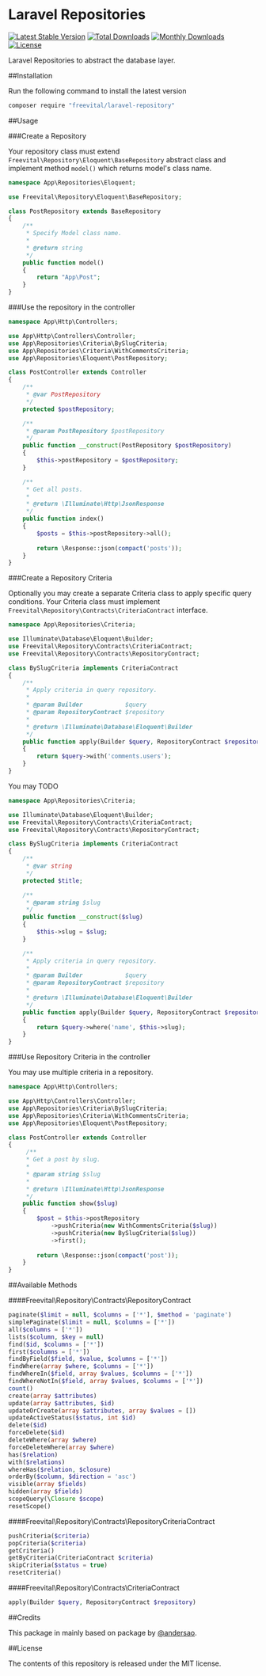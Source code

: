 # Laravel Repositories

[![Latest Stable Version](https://poser.pugx.org/freevital/laravel-repository/v/stable)](https://packagist.org/packages/freevital/laravel-repository)
[![Total Downloads](https://poser.pugx.org/freevital/laravel-repository/downloads)](https://packagist.org/packages/freevital/laravel-repository)
[![Monthly Downloads](https://poser.pugx.org/freevital/laravel-repository/d/monthly)](https://packagist.org/packages/freevital/laravel-repository)
[![License](https://poser.pugx.org/freevital/laravel-repository/license)](https://packagist.org/packages/freevital/laravel-repository)

Laravel Repositories to abstract the database layer.

##Installation

Run the following command to install the latest version

```bash
composer require "freevital/laravel-repository"
```

##Usage

###Create a Repository

Your repository class must extend `Freevital\Repository\Eloquent\BaseRepository` abstract class and implement method `model()` which returns model's class name.

```php
namespace App\Repositories\Eloquent;

use Freevital\Repository\Eloquent\BaseRepository;   

class PostRepository extends BaseRepository
{
    /**
     * Specify Model class name.
     *
     * @return string
     */
    public function model()
    {
        return "App\Post";
    }
}
```

###Use the repository in the controller

```php
namespace App\Http\Controllers;

use App\Http\Controllers\Controller;
use App\Repositories\Criteria\BySlugCriteria;
use App\Repositories\Criteria\WithCommentsCriteria;
use App\Repositories\Eloquent\PostRepository;

class PostController extends Controller
{
    /**
     * @var PostRepository
     */
    protected $postRepository;

    /**
     * @param PostRepository $postRepository
     */
    public function __construct(PostRepository $postRepository)
    {
        $this->postRepository = $postRepository;
    }

    /**
     * Get all posts.
     *
     * @return \Illuminate\Http\JsonResponse
     */
    public function index()
    {
        $posts = $this->postRepository->all();
    
        return \Response::json(compact('posts'));
    }
}
```

###Create a Repository Criteria

Optionally you may create a separate Criteria class to apply specific query conditions. Your Criteria class must implement `Freevital\Repository\Contracts\CriteriaContract` interface.

```php
namespace App\Repositories\Criteria;

use Illuminate\Database\Eloquent\Builder;
use Freevital\Repository\Contracts\CriteriaContract;
use Freevital\Repository\Contracts\RepositoryContract;

class BySlugCriteria implements CriteriaContract
{
    /**
     * Apply criteria in query repository.
     *
     * @param Builder            $query
     * @param RepositoryContract $repository
     *
     * @return \Illuminate\Database\Eloquent\Builder
     */
    public function apply(Builder $query, RepositoryContract $repository)
    {
        return $query->with('comments.users');
    }
}
```

You may TODO

```php
namespace App\Repositories\Criteria;

use Illuminate\Database\Eloquent\Builder;
use Freevital\Repository\Contracts\CriteriaContract;
use Freevital\Repository\Contracts\RepositoryContract;

class BySlugCriteria implements CriteriaContract
{
    /**
     * @var string
     */
    protected $title;

    /**
     * @param string $slug
     */
    public function __construct($slug)
    {
        $this->slug = $slug;
    }

    /**
     * Apply criteria in query repository.
     *
     * @param Builder            $query
     * @param RepositoryContract $repository
     *
     * @return \Illuminate\Database\Eloquent\Builder
     */
    public function apply(Builder $query, RepositoryContract $repository)
    {
        return $query->where('name', $this->slug);
    }
}
```

###Use Repository Criteria in the controller

You may use multiple criteria in a repository.

```php
namespace App\Http\Controllers;

use App\Http\Controllers\Controller;
use App\Repositories\Criteria\BySlugCriteria;
use App\Repositories\Criteria\WithCommentsCriteria;
use App\Repositories\Eloquent\PostRepository;

class PostController extends Controller
{
     /**
     * Get a post by slug.
     *
     * @param string $slug
     *
     * @return \Illuminate\Http\JsonResponse
     */
    public function show($slug)
    {
        $post = $this->postRepository
            ->pushCriteria(new WithCommentsCriteria($slug))
            ->pushCriteria(new BySlugCriteria($slug))
            ->first();
    
        return \Response::json(compact('post'));
    }
}
```

##Available Methods

####Freevital\Repository\Contracts\RepositoryContract

```php
paginate($limit = null, $columns = ['*'], $method = 'paginate')
simplePaginate($limit = null, $columns = ['*'])
all($columns = ['*'])
lists($column, $key = null)
find($id, $columns = ['*'])
first($columns = ['*'])
findByField($field, $value, $columns = ['*'])
findWhere(array $where, $columns = ['*'])
findWhereIn($field, array $values, $columns = ['*'])
findWhereNotIn($field, array $values, $columns = ['*'])
count()
create(array $attributes)
update(array $attributes, $id)
updateOrCreate(array $attributes, array $values = [])
updateActiveStatus($status, int $id)
delete($id)
forceDelete($id)
deleteWhere(array $where)
forceDeleteWhere(array $where)
has($relation)
with($relations)
whereHas($relation, $closure)
orderBy($column, $direction = 'asc')
visible(array $fields)
hidden(array $fields)
scopeQuery(\Closure $scope)
resetScope()
```

####Freevital\Repository\Contracts\RepositoryCriteriaContract

```php
pushCriteria($criteria)
popCriteria($criteria)
getCriteria()
getByCriteria(CriteriaContract $criteria)
skipCriteria($status = true)
resetCriteria()
```

####Freevital\Repository\Contracts\CriteriaContract

```php
apply(Builder $query, RepositoryContract $repository)
```

##Credits

This package in mainly based on package by [@andersao](https://github.com/andersao/l5-repository).

##License

The contents of this repository is released under the MIT license.